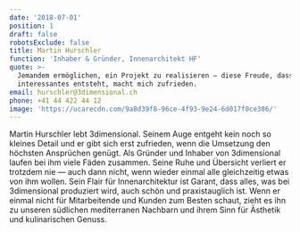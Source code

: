 ```yaml
---
date: '2018-07-01'
position: 1
draft: false
robotsExclude: false
title: Martin Hurschler
function: 'Inhaber & Gründer, Innenarchitekt HF'
quote: >-
  Jemandem ermöglichen, ein Projekt zu realisieren — diese Freude, dass etwas
  interessantes entsteht, macht mich zufrieden. 
email: hurschler@3dimensional.ch
phone: +41 44 422 44 12
image: 'https://ucarecdn.com/9a8d39f8-96ce-4f93-9e24-6d017f0ce386/'
---
```

Martin Hurschler lebt 3dimensional. Seinem Auge entgeht kein noch so kleines Detail und er gibt sich erst zufrieden, wenn die Umsetzung den höchsten Ansprüchen genügt. Als Gründer und Inhaber von 3dimensional laufen bei ihm viele Fäden zusammen. Seine Ruhe und Übersicht verliert er trotzdem nie — auch dann nicht, wenn wieder einmal alle gleichzeitig etwas von ihm wollen. Sein Flair für Innenarchitektur ist Garant, dass alles, was bei 3dimensional produziert wird, auch schön und praxistauglich ist. Wenn er einmal nicht für Mitarbeitende und Kunden zum Besten schaut, zieht es ihn zu unseren südlichen mediterranen Nachbarn und ihrem Sinn für Ästhetik und kulinarischen Genuss.
